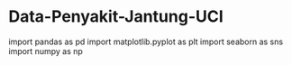 # Data-Penyakit-Jantung-UCI
import pandas as pd
import matplotlib.pyplot as plt
import seaborn as sns
import numpy as np
